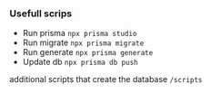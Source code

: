 ### Usefull scrips

- Run prisma `npx prisma studio`
- Run migrate `npx prisma migrate`
- Run generate `npx prisma generate`
- Update db `npx prisma db push`

additional scripts that create the database `/scripts`
